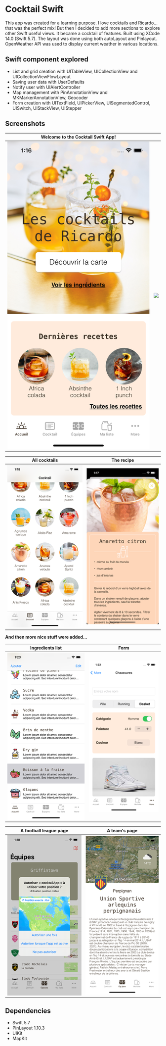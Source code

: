 # Cocktail Swift

This app was created for a learning purpose. I love cocktails and Ricardo... that was the perfect mix! But then I decided to add more sections to explore other Swift useful views. It became a cocktail of features. Built using XCode 14.0 (Swift 5.7). The layout was done using both autoLayout and Pinlayout. OpenWeather API was used to display current weather in various locations.

## Swift component explored

* List and grid creation with UITableView, UICollectionView and UICollectionViewFlowLayout
* Saving user data with UserDefaults
* Notify user with UIAlertController
* Map management with PinAnnotationView and MKMarkerAnnotationView, Geocoder
* Form creation with UITextField, UIPickerView, UISegmentedControl, UISwitch, UIStackView, UIStepper


## Screenshots

| **Welcome to the Cocktail Swift App!**   |  |
| :---:  | :---: |
| !["Home"](https://github.com/amchampoux/cocktail-swift/blob/main/docs/home.png) | <img src="https://github.com/amchampoux/cocktail-swift/blob/main/docs/cocktail_flow.gif" width="375"> |


| **All cocktails**  | **The recipe**  |
| :---:  | :---: |
| !["All"](https://github.com/amchampoux/cocktail-swift/blob/main/docs/cocktails_all.png) | !["Recipe"](https://github.com/amchampoux/cocktail-swift/blob/main/docs/cocktail.png)  |

**And then more nice stuff were added...**

| **Ingredients list**  | **Form**  |
| :---:  | :---: |
| !["List"](https://github.com/amchampoux/cocktail-swift/blob/main/docs/list.png) | !["Form"](https://github.com/amchampoux/cocktail-swift/blob/main/docs/form.png)  |

| **A football league page**  | **A team's page**  |
| :---:  | :---: |
| !["Teams"](https://github.com/amchampoux/cocktail-swift/blob/main/docs/teams_all.png) | !["Team"](https://github.com/amchampoux/cocktail-swift/blob/main/docs/team.png)  |


## Dependencies

* Swift 5.7
* PinLayout 1.10.3
* UIKit
* MapKit

